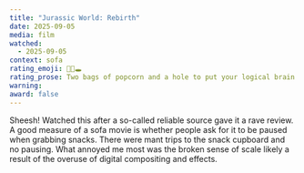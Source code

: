 ```yaml
---
title: "Jurassic World: Rebirth"
date: 2025-09-05
media: film
watched:
  - 2025-09-05
context: sofa
rating_emoji: 🍿🍿🕳️
rating_prose: Two bags of popcorn and a hole to put your logical brain in while you watch.
warning:
award: false
---
```


Sheesh! Watched this after a so-called reliable source gave it a rave review. A good measure of a sofa movie is whether people ask for it to be paused when grabbing snacks. There were mant trips to the snack cupboard and no pausing. What annoyed me most was the broken sense of scale likely a result of the overuse of digital compositing and effects.

